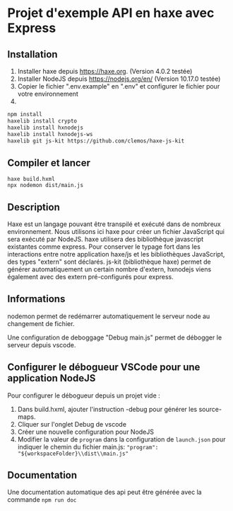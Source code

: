 # Projet d'exemple API en haxe avec Express

## Installation

1. Installer haxe depuis https://haxe.org. (Version 4.0.2 testée)
2. Installer NodeJS depuis https://nodejs.org/en/ (Version 10.17.0 testée)
3. Copier le fichier ".env.example" en ".env" et configurer le fichier pour votre environnement
4.
```sh
npm install
haxelib install crypto
haxelib install hxnodejs
haxelib install hxnodejs-ws
haxelib git js-kit https://github.com/clemos/haxe-js-kit
```

## Compiler et lancer

```
haxe build.hxml
npx nodemon dist/main.js
```

## Description

Haxe est un langage pouvant être transpilé et exécuté dans de nombreux environnement. Nous utilisons ici haxe pour créer un fichier JavaScript qui sera exécuté par NodeJS. haxe utilisera des bibliothèque javascript existantes comme express. Pour conserver le typage fort dans les interactions entre notre application haxe/js et les bibliothèques JavaScript, des types "extern" sont déclarés. js-kit (bibliothèque haxe) permet de générer automatiquement un certain nombre d'extern, hxnodejs viens également avec des extern pré-configurés pour express.


## Informations

nodemon permet de redémarrer automatiquement le serveur node au changement de fichier.

Une configuration de deboggage "Debug main.js" permet de débogger le serveur depuis vscode.


## Configurer le débogueur VSCode pour une application NodeJS

Pour configurer le débogueur depuis un projet vide :
1. Dans build.hxml, ajouter l'instruction -debug pour générer les source-maps.
2. Cliquer sur l'onglet Debug de vscode
3. Créer une nouvelle configuration pour NodeJS
4. Modifier la valeur de `program` dans la configuration de `launch.json` pour indiquer le chemin du fichier main.js: `"program": "${workspaceFolder}\\dist\\main.js"`

## Documentation

Une documentation automatique des api peut être générée avec la commande 
`npm run doc`